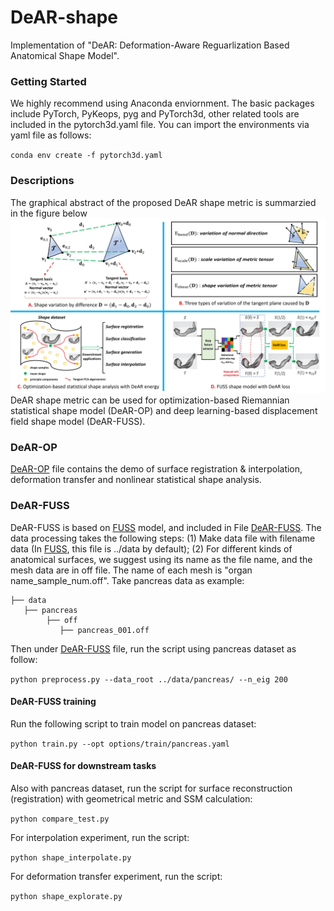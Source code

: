# DeAR-shape
Implementation of "DeAR: Deformation-Aware Reguarlization Based Anatomical Shape Model".

### Getting Started
We highly recommend using Anaconda enviornment. The basic packages include PyTorch, PyKeops, pyg and PyTorch3d, other related tools are included in the pytorch3d.yaml file. You can import the environments via yaml file as follows:

`conda env create -f pytorch3d.yaml`

### Descriptions

The graphical abstract of the proposed DeAR shape metric is summarzied in the figure below
![image](https://github.com/xzhangem/DeAR-shape/blob/main/Figures/DeAR_figure.jpg)
DeAR shape metric can be used for optimization-based Riemannian statistical shape model (DeAR-OP) and deep learning-based displacement field shape model (DeAR-FUSS).

### DeAR-OP
[DeAR-OP](https://github.com/xzhangem/DeAR-shape/tree/main/DeAR-OP) file contains the demo of surface registration & interpolation, deformation transfer and nonlinear statistical shape analysis.

### DeAR-FUSS
DeAR-FUSS is based on [FUSS](https://github.com/NafieAmrani/FUSS) model, and included in File [DeAR-FUSS](https://github.com/xzhangem/DeAR-shape/tree/main/DeAR-FUSS). The data processing takes the following steps: (1) Make data file with filename data (In [FUSS](https://github.com/NafieAmrani/FUSS), this file is ../data by default); (2) For different kinds of anatomical surfaces, we suggest using its name as the file name, and the mesh data are in off file. The name of each mesh is "organ name_sample_num.off". Take pancreas data as example: 

```
├── data
   ├── pancreas
        ├── off
           ├── pancreas_001.off
```
Then under [DeAR-FUSS](https://github.com/xzhangem/DeAR-shape/tree/main/DeAR-FUSS) file, run the script using pancreas dataset as follow:

`python preprocess.py --data_root ../data/pancreas/ --n_eig 200`

#### DeAR-FUSS training 
Run the following script to train model on pancreas dataset:

`python train.py --opt options/train/pancreas.yaml `

#### DeAR-FUSS for downstream tasks
Also with pancreas dataset, run the script for surface reconstruction (registration) with geometrical metric and SSM calculation:

`python compare_test.py`

For interpolation experiment, run the script:

`python shape_interpolate.py`

For deformation transfer experiment, run the script:

`python shape_explorate.py`




